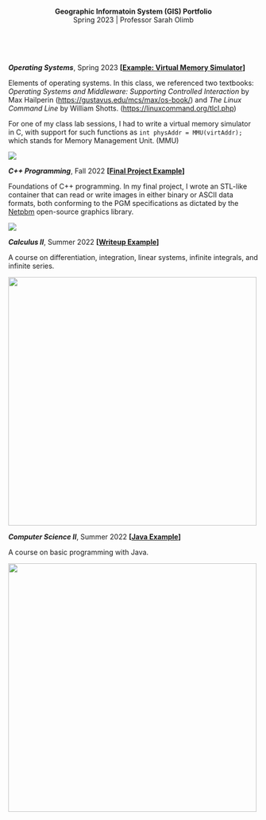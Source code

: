<br>
<br>
<br>

<p align="center">
  <b>
  Geographic Informatoin System (GIS) Portfolio<br>
  </b>
  Spring 2023 | Professor Sarah Olimb
</p>

<br>
<br>
<br>

***Operating Systems***, Spring 2023 **[[Example: Virtual Memory Simulator](https://github.com/soobinrho/college-programming/tree/main/2023-spring/operating-systems/RhoLab5)]**

Elements of operating systems. In this class, we referenced two textbooks:
*Operating Systems and Middleware: Supporting Controlled Interaction* by Max Hailperin
(https://gustavus.edu/mcs/max/os-book/) and
*The Linux Command Line* by William Shotts.
(https://linuxcommand.org/tlcl.php)

For one of my class lab sessions, I had to write a virtual memory simulator
in C, with support for such functions as `int physAddr = MMU(virtAddr);` which
stands for Memory Management Unit. (MMU)

<img src="https://user-images.githubusercontent.com/19341857/227884907-0e2d1c2b-e3dd-42a0-baf3-fe084977cc45.png">

<br>

***C++ Programming***, Fall 2022 **[[Final Project Example](https://github.com/soobinrho/college-programming/tree/main/2022-fall/c%2B%2B-programming/final-project)]**

Foundations of C++ programming. In my final project,
I wrote an STL-like container that can read or write images
in either binary or ASCII data formats, both conforming
to the PGM specifications as dictated by the
[Netpbm](https://netpbm.sourceforge.net/doc/pgm.html)
open-source graphics library.

<img src="https://user-images.githubusercontent.com/19341857/206621901-49d342fb-2854-4796-ad12-4fc58b8b55e8.png">

<br>

***Calculus II***, Summer 2022 **[[Writeup Example](https://github.com/soobinrho/college-programming/blob/main/2022-summer/calculus-II/AFP2-SoobinRho.pdf)]**

A course on differentiation, integration,
linear systems, infinite integrals, and
infinite series.

<img src="https://user-images.githubusercontent.com/19341857/176699968-c9cd420b-b0f9-47d5-98cb-320e533e9907.png" width="500px">

<br>

***Computer Science II***, Summer 2022 **[[Java Example](https://github.com/soobinrho/college-programming/blob/main/2022-summer/computer-science-II/RhoRace.java)]**

A course on basic programming with Java.

<img src="https://user-images.githubusercontent.com/19341857/184002427-9c12da89-9818-4590-b4c8-11bf8eac9032.svg" width="500px">

<br>
<br>
<br>